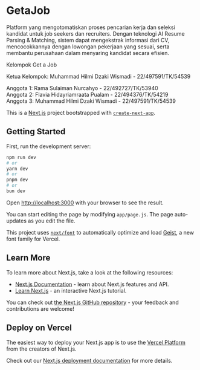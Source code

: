 # GetaJob

Platform yang mengotomatiskan proses pencarian kerja dan seleksi kandidat untuk job seekers dan recruiters. Dengan teknologi AI Resume Parsing &amp; Matching, sistem dapat mengekstrak informasi dari CV, mencocokkannya dengan lowongan pekerjaan yang sesuai, serta membantu perusahaan dalam menyaring kandidat secara efisien.

Kelompok Get a Job

Ketua Kelompok: Muhammad Hilmi Dzaki Wismadi - 22/497591/TK/54539

Anggota 1: Rama Sulaiman Nurcahyo - 22/492727/TK/53940  
Anggota 2: Flavia Hidayriamraata Pualam - 22/494376/TK/54219  
Anggota 3: Muhammad Hilmi Dzaki Wismadi - 22/497591/TK/54539

This is a [Next.js](https://nextjs.org) project bootstrapped with [`create-next-app`](https://github.com/vercel/next.js/tree/canary/packages/create-next-app).

## Getting Started

First, run the development server:

```bash
npm run dev
# or
yarn dev
# or
pnpm dev
# or
bun dev
```

Open [http://localhost:3000](http://localhost:3000) with your browser to see the result.

You can start editing the page by modifying `app/page.js`. The page auto-updates as you edit the file.

This project uses [`next/font`](https://nextjs.org/docs/app/building-your-application/optimizing/fonts) to automatically optimize and load [Geist](https://vercel.com/font), a new font family for Vercel.

## Learn More

To learn more about Next.js, take a look at the following resources:

- [Next.js Documentation](https://nextjs.org/docs) - learn about Next.js features and API.
- [Learn Next.js](https://nextjs.org/learn) - an interactive Next.js tutorial.

You can check out [the Next.js GitHub repository](https://github.com/vercel/next.js) - your feedback and contributions are welcome!

## Deploy on Vercel

The easiest way to deploy your Next.js app is to use the [Vercel Platform](https://vercel.com/new?utm_medium=default-template&filter=next.js&utm_source=create-next-app&utm_campaign=create-next-app-readme) from the creators of Next.js.

Check out our [Next.js deployment documentation](https://nextjs.org/docs/app/building-your-application/deploying) for more details.
